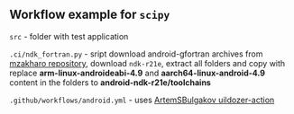 ## Workflow example for `scipy`

`src` - folder with test application

`.ci/ndk_fortran.py` - sript download android-gfortran archives from [mzakharo repository](https://github.com/mzakharo/android-gfortran/releases), 
download `ndk-r21e`, extract all folders and copy with replace **arm-linux-androideabi-4.9** and **aarch64-linux-android-4.9** content in the folders to **android-ndk-r21e/toolchains**

`.github/workflows/android.yml` - uses [ArtemSBulgakov uildozer-action](https://github.com/ArtemSBulgakov/buildozer-action)
